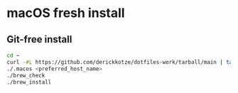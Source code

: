 # macOS fresh install

## Git-free install

```bash
cd ~
curl -#L https://github.com/derickkotze/dotfiles-work/tarball/main | tar -xzv --strip-components=1 --exclude='README.md' --exclude='LICENSE' --exclude='.gitignore'
./.macos <preferred_host_name>
./brew_check
./brew_install
```
